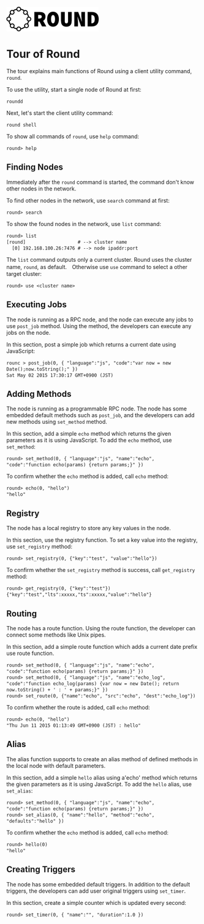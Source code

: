 ![round_logo](../img/round_logo.png)

# Tour of Round

The tour explains main functions of Round using a client utility command, `round`.

To use the utility, start a single node of Round at first:

```
roundd
```

Next, let's start the client utility command:

```
round shell
```

To show all commands of `round`, use `help` command:

```
round> help
```

## Finding Nodes

Immediately after the `round` command is started, the command don't know other nodes in the network.

To find other nodes in the network, use `search` command at first:

```
round> search
```

To show the found nodes in the network, use `list` command:

```
round> list
[round]                   # --> cluster name
  [0] 192.168.100.26:7476 # --> node ipaddr:port
```

The `list` command outputs only a current cluster. Round uses the cluster name, `round`, as default.　Otherwise use `use` command to select a other target cluster:

```
round> use <cluster name>
```

## Executing Jobs

The node is running as a RPC node, and the node can execute any jobs to use `post_job` method. Using the method, the developers can execute any jobs on the node.

In this section, post a simple job which returns a current date using JavaScript:

```
rounc > post_job(0, { "language":"js", "code":"var now = new Date();now.toString();" })
Sat May 02 2015 17:30:17 GMT+0900 (JST)
```

## Adding Methods

The node is running as a programmable RPC node. The node has some embedded default methods such as `post_job`, and the developers can add new methods using `set_method` method.

In this section, add a simple `echo` method which returns the given parameters as it is using JavaScript. To add the `echo` method, use `set_method`:

```
round> set_method(0, { "language":"js", "name":"echo", "code":"function echo(params) {return params;}" })
```

To confirm whether the `echo` method is added, call `echo` method:

```
round> echo(0, "hello")
"hello"
```

## Registry

The node has a local registry to store any key values in the node.

In this section, use the registry function. To set a key value into the registry, use `set_registry` method:

```
round> set_registry(0, {"key":"test", "value":"hello"})
```

To confirm whether the `set_registry` method is success, call `get_registry` method:

```
round> get_registry(0, {"key":"test"})
{"key":"test","lts":xxxxx,"ts":xxxxx,"value":"hello"}
```

## Routing

The node has a route function. Using the route function, the developer can connect some methods like Unix pipes.

In this section, add a simple route function which adds a current date prefix use route function.

```
round> set_method(0, { "language":"js", "name":"echo", "code":"function echo(params) {return params;}" })
round> set_method(0, { "language":"js", "name":"echo_log", "code":"function echo_log(params) {var now = new Date(); return now.toString() + ' : ' + params;}" })
round> set_route(0, {"name":"echo", "src":"echo", "dest":"echo_log"})
```

To confirm whether the route is added, call `echo` method:

```
round> echo(0, "hello")
"Thu Jun 11 2015 01:13:49 GMT+0900 (JST) : hello"
```

## Alias

The alias function supports to create an alias method of defined methods in the local node with default parameters.

In this section, add a simple `hello` alias using a'echo' method which returns the given parameters as it is using JavaScript. To add the `hello` alias, use `set_alias`:

```
round> set_method(0, { "language":"js", "name":"echo", "code":"function echo(params) {return params;}" })
round> set_alias(0, { "name":"hello", "method":"echo", "defaults":"hello" })
```

To confirm whether the `echo` method is added, call `echo` method:

```
round> hello(0)
"hello"
```

## Creating Triggers

The node has some embedded default triggers. In addition to the default triggers, the developers can add user original triggers using `set_timer`.

In this section, create a simple counter which is updated every second:

```
round> set_timer(0, { "name":"", "duration":1.0 })
```
